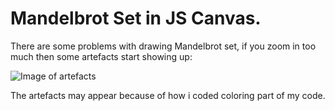 # Mandelbrot Set in JS Canvas.

There are some problems with drawing Mandelbrot set,
if you zoom in too much then some artefacts start showing up:

![Image of artefacts](https://i.imgur.com/NapU2Qn.png)

The artefacts may appear because of how i coded coloring part of my code.
